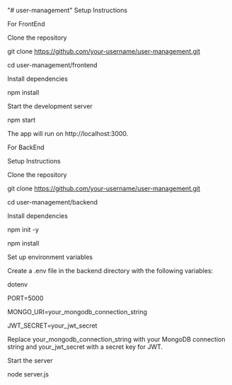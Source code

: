 "# user-management" 
Setup Instructions

For FrontEnd

Clone the repository

git clone https://github.com/your-username/user-management.git

cd user-management/frontend

Install dependencies

npm install

Start the development server

npm start

The app will run on http://localhost:3000.

For BackEnd

Setup Instructions

Clone the repository

git clone https://github.com/your-username/user-management.git

cd user-management/backend

Install dependencies

npm init -y

npm install

Set up environment variables

Create a .env file in the backend directory with the following variables:

dotenv

PORT=5000

MONGO_URI=your_mongodb_connection_string

JWT_SECRET=your_jwt_secret

Replace your_mongodb_connection_string with your MongoDB connection string and your_jwt_secret with a secret key for JWT.

Start the server

node server.js
